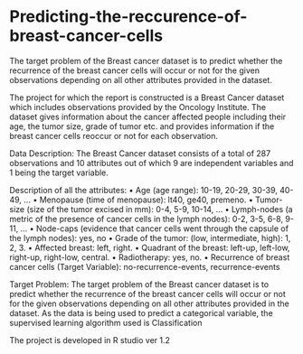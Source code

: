 # Predicting-the-reccurence-of-breast-cancer-cells
The target problem of the Breast cancer dataset is to predict whether the recurrence of the breast cancer cells will occur or not for the given observations depending on all other attributes provided in the dataset.

The project for which the report is constructed is a Breast Cancer dataset which includes observations provided by the Oncology Institute. The dataset gives information about the cancer affected people including their age, the tumor size, grade of tumor etc. and provides information if the breast cancer cells reoccur or not for each observation. 

Data Description: 
The Breast Cancer dataset consists of a total of 287 observations and 10 attributes out of which 9 are independent variables and 1 being the target variable.

Description of all the attributes:
•	Age (age range): 10-19, 20-29, 30-39, 40-49, ...
•	Menopause (time of menopause): lt40, ge40, premeno.
•	Tumor-size (size of the tumor excised in mm): 0-4, 5-9, 10-14, ...
•	Lymph-nodes (a metric of the presence of cancer cells in the lymph nodes): 0-2, 3-5, 6-8, 9-11, ...
•	Node-caps (evidence that cancer cells went through the capsule of the lymph nodes): yes, no
•	Grade of the tumor: (low, intermediate, high): 1, 2, 3.
•	Affected breast: left, right.
•	Quadrant of the breast: left-up, left-low, right-up, right-low, central.
•	Radiotherapy: yes, no.
•	Recurrence of breast cancer cells (Target Variable):  no-recurrence-events, recurrence-events

Target Problem:
The target problem of the Breast cancer dataset is to predict whether the recurrence of the breast cancer cells will occur or not for the given observations depending on all other attributes provided in the dataset.
As the data is being used to predict a categorical variable, the supervised learning algorithm used is Classification

The project is developed in R studio ver 1.2
